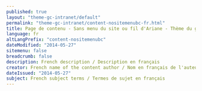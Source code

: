 ```yaml
---
published: true
layout: "theme-gc-intranet/default"
permalink: "theme-gc-intranet/content-nositemenubc-fr.html"
title: Page de contenu - Sans menu du site ou fil d'Ariane - Thème du gouvernement du Canada pour les sites intranet
language: fr
altLangPrefix: "content-nositemenubc"
dateModified: "2014-05-27"
sitemenu: false
breadcrumb: false
description: French description / Description en français
creator: French name of the content author / Nom en français de l'auteur du contenu
dateIssued: "2014-05-27"
subject: French subject terms / Termes de sujet en français
---
```


